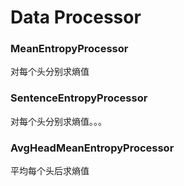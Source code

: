 
# Data Processor
### MeanEntropyProcessor
对每个头分别求熵值
### SentenceEntropyProcessor
对每个头分别求熵值。。。
### AvgHeadMeanEntropyProcessor
平均每个头后求熵值